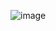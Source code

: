 ![image](https://user-images.githubusercontent.com/92833376/168940065-b3a89baf-ea90-411e-93bf-d298ad191380.png)
